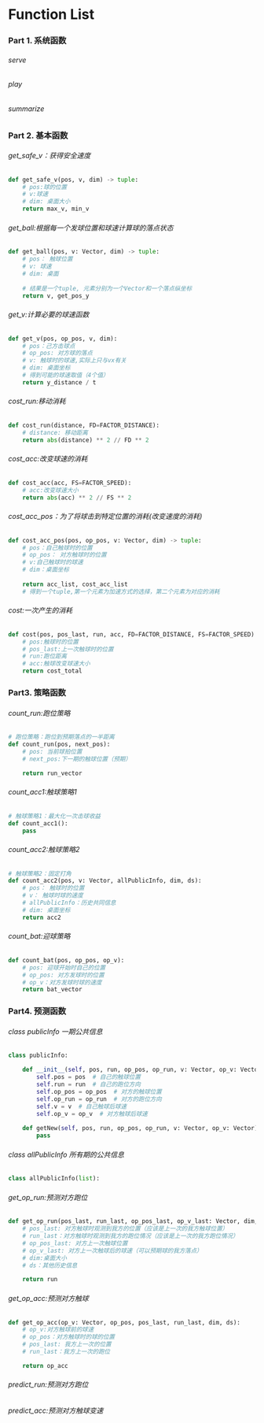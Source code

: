 # Function List

### Part 1. 系统函数

###### serve

###### play

###### summarize

### Part 2. 基本函数

###### get_safe_v：获得安全速度

```python
def get_safe_v(pos, v, dim) -> tuple:
    # pos:球的位置
    # v:球速
    # dim: 桌面大小
    return max_v, min_v
```

###### get_ball:根据每一个发球位置和球速计算球的落点状态

```python
def get_ball(pos, v: Vector, dim) -> tuple:
    # pos： 触球位置
    # v: 球速
    # dim: 桌面
    
    # 结果是一个tuple, 元素分别为一个Vector和一个落点纵坐标
    return v, get_pos_y
```

###### get_v:计算必要的球速函数

```python
def get_v(pos, op_pos, v, dim):
    # pos：己方击球点
    # op_pos: 对方球的落点
    # v: 触球时的球速,实际上只与vx有关
    # dim: 桌面坐标
    # 得到可能的球速取值（4个值）
    return y_distance / t
```

###### cost_run:移动消耗

```python
def cost_run(distance, FD=FACTOR_DISTANCE):
    # distance: 移动距离
    return abs(distance) ** 2 // FD ** 2
```

###### cost_acc:改变球速的消耗

```python
def cost_acc(acc, FS=FACTOR_SPEED):
    # acc:改变球速大小
    return abs(acc) ** 2 // FS ** 2
```

###### cost_acc_pos：为了将球击到特定位置的消耗(改变速度的消耗)

```python
def cost_acc_pos(pos, op_pos, v: Vector, dim) -> tuple:
    # pos：自己触球时的位置
    # op_pos： 对方触球时的位置
    # v:自己触球时的球速
    # dim：桌面坐标
    
    return acc_list, cost_acc_list
    # 得到一个tuple,第一个元素为加速方式的选择，第二个元素为对应的消耗
```

###### cost:一次产生的消耗

```python
def cost(pos, pos_last, run, acc, FD=FACTOR_DISTANCE, FS=FACTOR_SPEED):
    # pos:触球时的位置
    # pos_last:上一次触球时的位置
    # run:跑位距离
    # acc:触球改变球速大小
    return cost_total
```



### Part3. 策略函数

###### count_run:跑位策略

```python
# 跑位策略：跑位到预期落点的一半距离
def count_run(pos, next_pos):
    # pos: 当前球拍位置
    # next_pos:下一期的触球位置（预期）

    return run_vector
```

###### count_acc1:触球策略1

```python
# 触球策略1：最大化一次击球收益
def count_acc1():
    pass
```

###### count_acc2:触球策略2

```python
# 触球策略2：固定打角
def count_acc2(pos, v: Vector, allPublicInfo, dim, ds):
    # pos： 触球时的位置
    # v： 触球时球的速度
    # allPublicInfo：历史共同信息
    # dim: 桌面坐标
    return acc2
```

###### count_bat:迎球策略

```python
def count_bat(pos, op_pos, op_v):
    # pos: 迎球开始时自己的位置
    # op_pos: 对方发球时的位置
    # op_v：对方发球时球的速度
    return bat_vector
```

### Part4. 预测函数

###### class publicInfo 一期公共信息

```python
class publicInfo:

    def __init__(self, pos, run, op_pos, op_run, v: Vector, op_v: Vector):
        self.pos = pos  # 自己的触球位置
        self.run = run  # 自己的跑位方向
        self.op_pos = op_pos  # 对方的触球位置
        self.op_run = op_run  # 对方的跑位方向
        self.v = v  # 自己触球后球速
        self.op_v = op_v  # 对方触球后球速
        
    def getNew(self, pos, run, op_pos, op_run, v: Vector, op_v: Vector):
        pass
```

###### class allPublicInfo 所有期的公共信息

```python
class allPublicInfo(list):
```

###### get_op_run:预测对方跑位

```python
def get_op_run(pos_last, run_last, op_pos_last, op_v_last: Vector, dim, ds):
    # pos_last: 对方触球时观测到我方的位置（应该是上一次的我方触球位置）
    # run_last：对方触球时观测到我方的跑位情况（应该是上一次的我方跑位情况）
    # op_pos_last: 对方上一次触球位置
    # op_v_last: 对方上一次触球后的球速（可以预期球的我方落点）
    # dim:桌面大小
    # ds：其他历史信息

    return run
```

###### get_op_acc:预测对方触球

```python
def get_op_acc(op_v: Vector, op_pos, pos_last, run_last, dim, ds):
    # op_v:对方触球前的球速
    # op_pos：对方触球时的球的位置
    # pos_last: 我方上一次的位置
    # run_last：我方上一次的跑位

    return op_acc
```

###### predict_run:预测对方跑位

###### predict_acc:预测对方触球变速